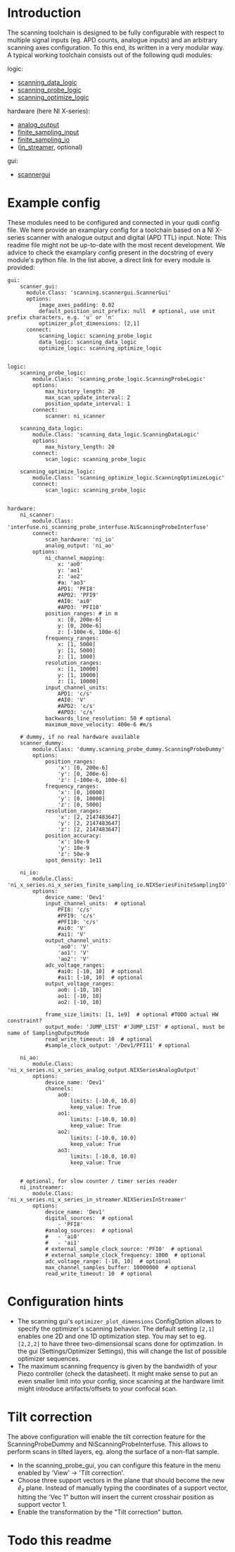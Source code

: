 # Introduction

The scanning toolchain is designed to be fully configurable with respect to multiple signal inputs (eg. APD counts, analogue inputs) and an arbitrary scanning axes configuration.
To this end, its written in a very modular way.
A typical working toolchain consists out of the following qudi modules:

logic:
- [scanning_data_logic](https://github.com/Ulm-IQO/qudi-iqo-modules/blob/main/src/qudi/logic/scanning_data_logic.py#L50)
- [scanning_probe_logic](https://github.com/Ulm-IQO/qudi-iqo-modules/blob/main/src/qudi/logic/scanning_probe_logic.py#L33)
- [scanning_optimize_logic](https://github.com/Ulm-IQO/qudi-iqo-modules/blob/main/src/qudi/logic/scanning_optimize_logic.py#L33)

hardware (here NI X-series):
- [analog_output](https://github.com/Ulm-IQO/qudi-iqo-modules/blob/main/src/qudi/hardware/ni_x_series/ni_x_series_analog_output.py#L39)
- [finite_sampling_input](https://github.com/Ulm-IQO/qudi-iqo-modules/blob/main/src/qudi/hardware/ni_x_series/ni_x_series_finite_sampling_input.py#L46)
- [finite_sampling_io](https://github.com/Ulm-IQO/qudi-iqo-modules/blob/main/src/qudi/hardware/ni_x_series/ni_x_series_finite_sampling_io.py#L50)
- ([in_streamer](https://github.com/Ulm-IQO/qudi-iqo-modules/blob/main/src/qudi/hardware/ni_x_series/ni_x_series_in_streamer.py#L45), optional)

gui:
- [scannergui](https://github.com/Ulm-IQO/qudi-iqo-modules/blob/main/src/qudi/gui/scanning/scannergui.py#L83)

# Example config

These modules need to be configured and connected in your qudi config file.
We here provide an examplary config for a toolchain based on a NI X-series scanner with analogue output and digital (APD TTL) input.
Note: This readme file might not be up-to-date with the most recent development. We advice to check the examplary config present in the 
docstring of every module's python file. In the list above, a direct link for every module is provided:


    gui:
        scanner_gui:
          module.Class: 'scanning.scannergui.ScannerGui'
          options:  
              image_axes_padding: 0.02
              default_position_unit_prefix: null  # optional, use unit prefix characters, e.g. 'u' or 'n'
              optimizer_plot_dimensions: [2,1]
          connect:
              scanning_logic: scanning_probe_logic
              data_logic: scanning_data_logic
              optimize_logic: scanning_optimize_logic
    
    
    logic:
        scanning_probe_logic:
            module.Class: 'scanning_probe_logic.ScanningProbeLogic'
            options:  
                max_history_length: 20
                max_scan_update_interval: 2
                position_update_interval: 1
            connect:
                scanner: ni_scanner

        scanning_data_logic:
            module.Class: 'scanning_data_logic.ScanningDataLogic'
            options:  
                max_history_length: 20
            connect:
                scan_logic: scanning_probe_logic

        scanning_optimize_logic:
            module.Class: 'scanning_optimize_logic.ScanningOptimizeLogic'
            connect:
                scan_logic: scanning_probe_logic

    
    hardware:
        ni_scanner:
            module.Class: 'interfuse.ni_scanning_probe_interfuse.NiScanningProbeInterfuse'
            connect:
                scan_hardware: 'ni_io'
                analog_output: 'ni_ao'
            options:  
                ni_channel_mapping:
                    x: 'ao0'
                    y: 'ao1'
                    z: 'ao2'
                    #a: 'ao3'
                    APD1: 'PFI8'
                    #APD2: 'PFI9'
                    #AI0: 'ai0'
                    #APD3: 'PFI10'
                position_ranges: # in m
                    x: [0, 200e-6]
                    y: [0, 200e-6]
                    z: [-100e-6, 100e-6]
                frequency_ranges:
                    x: [1, 5000]
                    y: [1, 5000]
                    z: [1, 1000]
                resolution_ranges:
                    x: [1, 10000]
                    y: [1, 10000]
                    z: [1, 10000]
                input_channel_units:
                    APD1: 'c/s'
                    #AI0: 'V'
                    #APD2: 'c/s'
                    #APD3: 'c/s'
                backwards_line_resolution: 50 # optional
                maximum_move_velocity: 400e-6 #m/s
        
        # dummy, if no real hardware available
        scanner_dummy:
            module.Class: 'dummy.scanning_probe_dummy.ScanningProbeDummy'
            options:
                position_ranges:
                    'x': [0, 200e-6]
                    'y': [0, 200e-6]
                    'z': [-100e-6, 100e-6]
                frequency_ranges:
                    'x': [0, 10000]
                    'y': [0, 10000]
                    'z': [0, 5000]
                resolution_ranges:
                    'x': [2, 2147483647]
                    'y': [2, 2147483647]
                    'z': [2, 2147483647]
                position_accuracy:
                    'x': 10e-9
                    'y': 10e-9
                    'z': 50e-9
                spot_density: 1e11
        
        ni_io:
            module.Class: 'ni_x_series.ni_x_series_finite_sampling_io.NIXSeriesFiniteSamplingIO'
            options:
                device_name: 'Dev1'
                input_channel_units:  # optional
                    PFI8: 'c/s'
                    #PFI9: 'c/s'
                    #PFI10: 'c/s'
                    #ai0: 'V'
                    #ai1: 'V'
                output_channel_units:
                    'ao0': 'V'
                    'ao1': 'V'
                    'ao2': 'V'
                adc_voltage_ranges:
                    #ai0: [-10, 10]  # optional
                    #ai1: [-10, 10]  # optional
                output_voltage_ranges:
                    ao0: [-10, 10]
                    ao1: [-10, 10]
                    ao2: [-10, 10]

                frame_size_limits: [1, 1e9]  # optional #TODO actual HW constraint?
                output_mode: 'JUMP_LIST' #'JUMP_LIST' # optional, must be name of SamplingOutputMode
                read_write_timeout: 10  # optional
                #sample_clock_output: '/Dev1/PFI11' # optional

        ni_ao:
            module.Class: 'ni_x_series.ni_x_series_analog_output.NIXSeriesAnalogOutput'
            options:
                device_name: 'Dev1'
                channels:
                    ao0:
                        limits: [-10.0, 10.0]
                        keep_value: True
                    ao1:
                        limits: [-10.0, 10.0]
                        keep_value: True
                    ao2:
                        limits: [-10.0, 10.0]
                        keep_value: True
                    ao3:
                        limits: [-10.0, 10.0]
                        keep_value: True

        
        # optional, for slow counter / timer series reader
        ni_instreamer:
            module.Class: 'ni_x_series.ni_x_series_in_streamer.NIXSeriesInStreamer'
            options:
                device_name: 'Dev1'
                digital_sources:  # optional
                    - 'PFI8'
                #analog_sources:  # optional
                #   - 'ai0'
                #   - 'ai1'
                # external_sample_clock_source: 'PFI0'  # optional
                # external_sample_clock_frequency: 1000  # optional
                adc_voltage_range: [-10, 10]  # optional
                max_channel_samples_buffer: 10000000  # optional
                read_write_timeout: 10  # optional

# Configuration hints
- The scanning gui's `optimizer_plot_dimensions` ConfigOption allows to specify the optimizer's scanning behavior. The default setting `[2,1]` enables one 2D and one 1D optimization step. You may set to eg. `[2,2,2]` to have three two-dimensionsal scans done for optimzation. In the gui (Settings/Optimizer Settings), this will change the list of possible optimizer sequences.  
- The maximum scanning frequency is given by the bandwidth of your Piezo controller (check the datasheet). It might make sense to put an even smaller limit into your config, since scanning at the hardware limit might introduce artifacts/offsets to your confocal scan.

# Tilt correction

The above configuration will enable the tilt correction feature for the ScanningProbeDummy and NiScanningProbeInterfuse.
This allows to perform scans in tilted layers, eg. along the surface of a non-flat sample. 
- In the scanning_probe_gui, you can configure this feature in the menu enabled by 'View' -> 'Tilt correction'.
- Choose three support vectors in the plane that should become the new $\hat{e}_z$ plane.
  Instead of manually typing the coordinates of a support vector, hitting the 'Vec 1" button will
  insert the current crosshair position as support vector 1. 
- Enable the transformation by the "Tilt correction" button.

# Todo this readme
